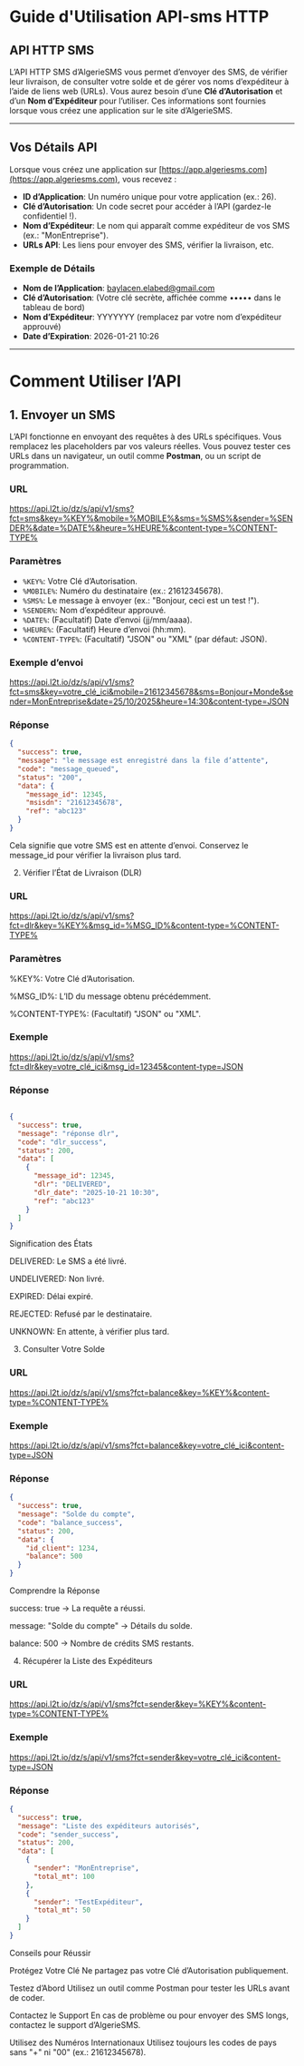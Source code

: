 # Guide d'Utilisation API-sms HTTP

## API HTTP SMS
L’API HTTP SMS d’AlgerieSMS vous permet d’envoyer des SMS, de vérifier leur livraison, de consulter votre solde et de gérer vos noms d’expéditeur à l’aide de liens web (URLs). Vous aurez besoin d’une **Clé d’Autorisation** et d’un **Nom d’Expéditeur** pour l’utiliser. Ces informations sont fournies lorsque vous créez une application sur le site d’AlgerieSMS.

---

## Vos Détails API
Lorsque vous créez une application sur [https://app.algeriesms.com](https://app.algeriesms.com), vous recevez :

- **ID d’Application**: Un numéro unique pour votre application (ex.: 26).  
- **Clé d’Autorisation**: Un code secret pour accéder à l’API (gardez-le confidentiel !).  
- **Nom d’Expéditeur**: Le nom qui apparaît comme expéditeur de vos SMS (ex.: "MonEntreprise").  
- **URLs API**: Les liens pour envoyer des SMS, vérifier la livraison, etc.

### Exemple de Détails
- **Nom de l’Application**: baylacen.elabed@gmail.com  
- **Clé d’Autorisation**: (Votre clé secrète, affichée comme ••••• dans le tableau de bord)  
- **Nom d’Expéditeur**: YYYYYYY (remplacez par votre nom d’expéditeur approuvé)  
- **Date d’Expiration**: 2026-01-21 10:26  

---

# Comment Utiliser l’API

## 1. Envoyer un SMS
L’API fonctionne en envoyant des requêtes à des URLs spécifiques. Vous remplacez les placeholders par vos valeurs réelles. Vous pouvez tester ces URLs dans un navigateur, un outil comme **Postman**, ou un script de programmation.

### URL
https://api.l2t.io/dz/s/api/v1/sms?fct=sms&key=%KEY%&mobile=%MOBILE%&sms=%SMS%&sender=%SENDER%&date=%DATE%&heure=%HEURE%&content-type=%CONTENT-TYPE%



### Paramètres
- `%KEY%`: Votre Clé d’Autorisation.  
- `%MOBILE%`: Numéro du destinataire (ex.: 21612345678).  
- `%SMS%`: Le message à envoyer (ex.: "Bonjour, ceci est un test !").  
- `%SENDER%`: Nom d’expéditeur approuvé.  
- `%DATE%`: (Facultatif) Date d’envoi (jj/mm/aaaa).  
- `%HEURE%`: (Facultatif) Heure d’envoi (hh:mm).  
- `%CONTENT-TYPE%`: (Facultatif) "JSON" ou "XML" (par défaut: JSON).

### Exemple d’envoi
https://api.l2t.io/dz/s/api/v1/sms?fct=sms&key=votre_clé_ici&mobile=21612345678&sms=Bonjour+Monde&sender=MonEntreprise&date=25/10/2025&heure=14:30&content-type=JSON



### Réponse
```json
{
  "success": true,
  "message": "le message est enregistré dans la file d’attente",
  "code": "message_queued",
  "status": "200",
  "data": {
    "message_id": 12345,
    "msisdn": "21612345678",
    "ref": "abc123"
  }
}
```
Cela signifie que votre SMS est en attente d’envoi. Conservez le message_id pour vérifier la livraison plus tard.

2. Vérifier l’État de Livraison (DLR)
### URL

https://api.l2t.io/dz/s/api/v1/sms?fct=dlr&key=%KEY%&msg_id=%MSG_ID%&content-type=%CONTENT-TYPE%

### Paramètres
%KEY%: Votre Clé d’Autorisation.

%MSG_ID%: L’ID du message obtenu précédemment.

%CONTENT-TYPE%: (Facultatif) "JSON" ou "XML".

### Exemple

https://api.l2t.io/dz/s/api/v1/sms?fct=dlr&key=votre_clé_ici&msg_id=12345&content-type=JSON

### Réponse
```json

{
  "success": true,
  "message": "réponse dlr",
  "code": "dlr_success",
  "status": 200,
  "data": [
    {
      "message_id": 12345,
      "dlr": "DELIVERED",
      "dlr_date": "2025-10-21 10:30",
      "ref": "abc123"
    }
  ]
}
```
Signification des États

DELIVERED: Le SMS a été livré.

UNDELIVERED: Non livré.

EXPIRED: Délai expiré.

REJECTED: Refusé par le destinataire.

UNKNOWN: En attente, à vérifier plus tard.

3. Consulter Votre Solde

### URL
https://api.l2t.io/dz/s/api/v1/sms?fct=balance&key=%KEY%&content-type=%CONTENT-TYPE%

### Exemple
https://api.l2t.io/dz/s/api/v1/sms?fct=balance&key=votre_clé_ici&content-type=JSON

### Réponse
```json
{
  "success": true,
  "message": "Solde du compte",
  "code": "balance_success",
  "status": 200,
  "data": {
    "id_client": 1234,
    "balance": 500
  }
}
```
Comprendre la Réponse

success: true → La requête a réussi.

message: "Solde du compte" → Détails du solde.

balance: 500 → Nombre de crédits SMS restants.

4. Récupérer la Liste des Expéditeurs

### URL
https://api.l2t.io/dz/s/api/v1/sms?fct=sender&key=%KEY%&content-type=%CONTENT-TYPE%

### Exemple
https://api.l2t.io/dz/s/api/v1/sms?fct=sender&key=votre_clé_ici&content-type=JSON

### Réponse
```json
{
  "success": true,
  "message": "Liste des expéditeurs autorisés",
  "code": "sender_success",
  "status": 200,
  "data": [
    {
      "sender": "MonEntreprise",
      "total_mt": 100
    },
    {
      "sender": "TestExpéditeur",
      "total_mt": 50
    }
  ]
}
```
Conseils pour Réussir

Protégez Votre Clé
Ne partagez pas votre Clé d’Autorisation publiquement.

Testez d’Abord
Utilisez un outil comme Postman pour tester les URLs avant de coder.

Contactez le Support
En cas de problème ou pour envoyer des SMS longs, contactez le support d’AlgerieSMS.

Utilisez des Numéros Internationaux
Utilisez toujours les codes de pays sans "+" ni "00" (ex.: 21612345678).